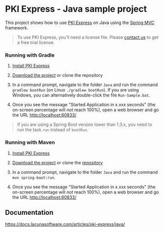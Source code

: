 # PKI Express - Java sample project

This project shows how to use [PKI Express](https://docs.lacunasoftware.com/articles/pki-express/) on Java using the [Spring MVC](http://spring.io/) framework.

> To use PKI Express, you'll need a license file. Please [contact us](https://www.lacunasoftware.com/en/home/purchase)
> to get a free trial license.

### Running with Gradle

1. [Install PKI Express](https://docs.lacunasoftware.com/articles/pki-express/setup/)

1. [Download the project](https://github.com/LacunaSoftware/PkiExpressSamples/archive/master.zip) or clone the repository

1. In a command prompt, navigate to the folder `Java` and run the command `gradlew bootRun` (on Linux `./gradlew bootRun`).
   If you are using Windows, you can alternatively double-click the file `Run-Sample.bat`.

1. Once you see the message "Started Application in x.xxx seconds" (the on-screen percentage
   will *not* reach 100%), open a web browser and go the URL [http://localhost:60833/](http://localhost:60833/)

> If you are using a Spring Boot version lower than 1.3.x, you need to run the task `run` instead of `bootRun`.

### Running with Maven
1. [Install PKI Express](../setup/index.md)

1. [Download the project](https://github.com/LacunaSoftware/PkiExpressSamples/archive/master.zip) or clone the [repository](https://github.com/LacunaSoftware/PkiExpressSamples.git)

1. In a command prompt, navigate to the folder `Java` and run the command `mvn spring-boot:run`.

1. Once you see the message "Started Application in x.xxx seconds" (the on-screen percentage
   will *not* reach 100%), open a web browser and go the URL [http://localhost:60833/](http://localhost:60833/)

## Documentation

https://docs.lacunasoftware.com/articles/pki-express/java/
